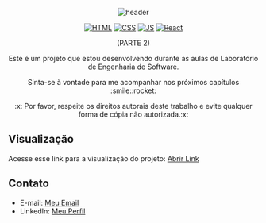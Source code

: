 <p align="center">
  
<img src="https://camo.githubusercontent.com/82291b0fe831bfc6781e07fc5090cbd0a8b912bb8b8d4fec0696c881834f81ac/68747470733a2f2f70726f626f742e6d656469612f394575424971676170492e676966" width="100%" height="2">

</p>
<div align="center">
  
![header](https://capsule-render.vercel.app/api?type=waving&text=⭐️LABORATÓRIO%20DE%20ENGENHARIA%20DE%20SOFTWARE⭐&fontAlign=50&fontAlignY=60&fontSize=30&animation=fadeIn&height=100)

</div>

<div align="center">
  
  [![HTML](https://img.shields.io/badge/Feito%20com-HTML-purple)](#) 
  [![CSS](https://img.shields.io/badge/Feito%20com-CSS-purple)](#) 
  [![JS](https://img.shields.io/badge/Feito%20com-JavaScript-purple)](#) 
  [![React](https://img.shields.io/badge/Feito%20com-React-purple)](#) 
  
</div>
<p align="center">(PARTE 2)</p>
<p align="center">Este é um projeto que estou desenvolvendo durante as aulas de Laboratório de Engenharia de Software. </p>
<p align="center">Sinta-se à vontade para me acompanhar nos próximos capítulos :smile::rocket:</p>
<p align="center"> :x: Por favor, respeite os direitos autorais deste trabalho e evite qualquer forma de cópia não autorizada.:x:</p>

## Visualização

Acesse esse link para a visualização do projeto: [Abrir Link](https://lab-eng-soft-react.vercel.app/)

## Contato

- E-mail: [Meu Email](mailto:agonsalvessissa@gmail.com)
- LinkedIn: [Meu Perfil](https://www.linkedin.com/in/alerrandra)

<p align="center">
<img src="https://camo.githubusercontent.com/82291b0fe831bfc6781e07fc5090cbd0a8b912bb8b8d4fec0696c881834f81ac/68747470733a2f2f70726f626f742e6d656469612f394575424971676170492e676966" width="100%" height="2">
</p>

